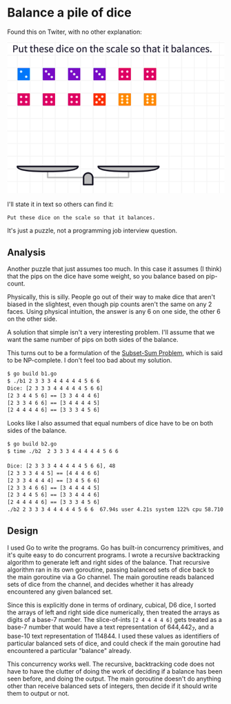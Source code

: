 # Balance a pile of dice

Found this on Twiter, with no other explanation:

![problem statement](20210913_081110.jpg?raw=true)

I'll state it in text so others can find it:

```
Put these dice on the scale so that it balances.
```

It's just a puzzle, not a programming job interview question.

## Analysis

Another puzzle that just assumes too much.
In this case it assumes (I think) that the pips on the dice have some weight,
so you balance based on pip-count.

Physically, this is silly.
People go out of their way to make dice that aren't biased in the slightest,
even though pip counts aren't the same on any 2 faces.
Using physical intuition, the answer is any 6 on one side, the other 6 on the other side.

A solution that simple isn't a very interesting problem.
I'll assume that we want the same number of pips on both sides of the balance.

This turns out to be a formulation of the [Subset-Sum Problem](https://en.wikipedia.org/wiki/Subset_sum_problem),
which is said to be NP-complete.
I don't feel too bad about my solution.

```sh
$ go build b1.go
$ ./b1 2 3 3 3 4 4 4 4 4 5 6 6 
Dice: [2 3 3 3 4 4 4 4 4 5 6 6]
[2 3 4 4 5 6] == [3 3 4 4 4 6]
[2 3 3 4 6 6] == [3 4 4 4 4 5]
[2 4 4 4 4 6] == [3 3 3 4 5 6]
```

Looks like I also assumed that equal numbers of dice
have to be on both sides of the balance.

```sh
$ go build b2.go
$ time ./b2  2 3 3 3 4 4 4 4 4 5 6 6

Dice: [2 3 3 3 4 4 4 4 4 5 6 6], 48
[2 3 3 3 4 4 5] == [4 4 4 6 6]
[2 3 3 4 4 4 4] == [3 4 5 6 6]
[2 3 3 4 6 6] == [3 4 4 4 4 5]
[2 3 4 4 5 6] == [3 3 4 4 4 6]
[2 4 4 4 4 6] == [3 3 3 4 5 6]
./b2 2 3 3 3 4 4 4 4 4 5 6 6  67.94s user 4.21s system 122% cpu 58.710 total
```

## Design

I used Go to write the programs.
Go has built-in concurrency primitives,
and it's quite easy to do concurrent programs.
I wrote a recursive backtracking algorithm to generate
left and right sides of the balance.
That recursive algorithm ran in its own goroutine,
passing balanced sets of dice back to the main goroutine via a Go channel.
The main goroutine reads balanced sets of dice from the channel,
and decides whether it has already encountered any given balanced set.

Since this is explicitly done in terms of ordinary, cubical, D6 dice,
I sorted the arrays of left and right side dice numerically,
then treated the arrays as digits of a base-7 number.
The slice-of-ints `[2 4 4 4 4 6]` gets treated as a base-7 number
that would have a text representation of 644,442<sub>7</sub>,
and a base-10 text representation of 114844.
I used these values as identifiers of particular balanced sets of dice,
and could check if the main goroutine had encountered a particular "balance" already.

This concurrency works well.
The recursive, backtracking code does not have to have the clutter of doing the
work of deciding if a balance has been seen before, and doing the output.
The main goroutine doesn't do anything other than receive balanced sets of integers,
then decide if it should write them to output or not.
